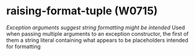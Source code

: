 # raising-format-tuple (W0715)
*Exception arguments suggest string formatting might be intended* Used
when passing multiple arguments to an exception constructor, the first
of them a string literal containing what appears to be placeholders
intended for formatting

